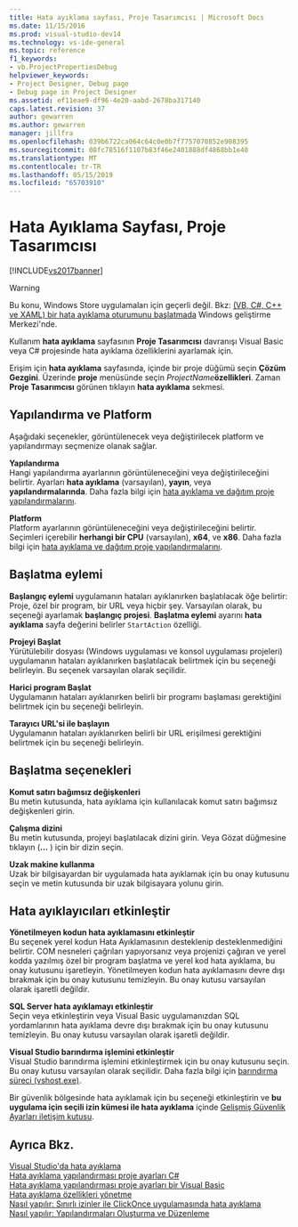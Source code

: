 ```yaml
---
title: Hata ayıklama sayfası, Proje Tasarımcısı | Microsoft Docs
ms.date: 11/15/2016
ms.prod: visual-studio-dev14
ms.technology: vs-ide-general
ms.topic: reference
f1_keywords:
- vb.ProjectPropertiesDebug
helpviewer_keywords:
- Project Designer, Debug page
- Debug page in Project Designer
ms.assetid: ef11eae9-df96-4e20-aabd-2678ba317140
caps.latest.revision: 37
author: gewarren
ms.author: gewarren
manager: jillfra
ms.openlocfilehash: 039b6722ca064c64c0e0b7f7757070852e908395
ms.sourcegitcommit: 08fc78516f1107b83f46e2401888df4868bb1e40
ms.translationtype: MT
ms.contentlocale: tr-TR
ms.lasthandoff: 05/15/2019
ms.locfileid: "65703910"
---
```

# <a name="debug-page-project-designer"></a>Hata Ayıklama Sayfası, Proje Tasarımcısı
[!INCLUDE[vs2017banner](../../includes/vs2017banner.md)]

> [!WARNING]
> Bu konu, Windows Store uygulamaları için geçerli değil. Bkz: [(VB, C#, C++ ve XAML) bir hata ayıklama oturumunu başlatmada](../../debugger/start-a-debugging-session-for-a-store-app-in-visual-studio-vb-csharp-cpp-and-xaml.md) Windows geliştirme Merkezi'nde.  
  
 Kullanım **hata ayıklama** sayfasının **Proje Tasarımcısı** davranışı Visual Basic veya C# projesinde hata ayıklama özelliklerini ayarlamak için.  
  
 Erişim için **hata ayıklama** sayfasında, içinde bir proje düğümü seçin **Çözüm Gezgini**. Üzerinde **proje** menüsünde seçin _ProjectName_**özellikleri**. Zaman **Proje Tasarımcısı** görünen tıklayın **hata ayıklama** sekmesi.  
  
## <a name="configuration-and-platform"></a>Yapılandırma ve Platform  
 Aşağıdaki seçenekler, görüntülenecek veya değiştirilecek platform ve yapılandırmayı seçmenize olanak sağlar.  
  
 **Yapılandırma**  
 Hangi yapılandırma ayarlarının görüntüleneceğini veya değiştirileceğini belirtir. Ayarları **hata ayıklama** (varsayılan), **yayın**, veya **yapılandırmalarında**. Daha fazla bilgi için [hata ayıklama ve dağıtım proje yapılandırmalarını](https://msdn.microsoft.com/0440b300-0614-4511-901a-105b771b236e).  
  
 **Platform**  
 Platform ayarlarının görüntüleneceğini veya değiştirileceğini belirtir. Seçimleri içerebilir **herhangi bir CPU** (varsayılan), **x64**, ve **x86**. Daha fazla bilgi için [hata ayıklama ve dağıtım proje yapılandırmalarını](https://msdn.microsoft.com/0440b300-0614-4511-901a-105b771b236e).  
  
## <a name="start-action"></a>Başlatma eylemi  
 **Başlangıç eylemi** uygulamanın hataları ayıklanırken başlatılacak öğe belirtir: Proje, özel bir program, bir URL veya hiçbir şey. Varsayılan olarak, bu seçeneği ayarlamak **başlangıç projesi**. **Başlatma eylemi** ayarını **hata ayıklama** sayfa değerini belirler `StartAction` özelliği.  
  
 **Projeyi Başlat**  
 Yürütülebilir dosyası (Windows uygulaması ve konsol uygulaması projeleri) uygulamanın hataları ayıklanırken başlatılacak belirtmek için bu seçeneği belirleyin. Bu seçenek varsayılan olarak seçilidir.  
  
 **Harici program Başlat**  
 Uygulamanın hataları ayıklanırken belirli bir programı başlaması gerektiğini belirtmek için bu seçeneği belirleyin.  
  
 **Tarayıcı URL'si ile başlayın**  
 Uygulamanın hataları ayıklanırken belirli bir URL erişilmesi gerektiğini belirtmek için bu seçeneği belirleyin.  
  
## <a name="start-options"></a>Başlatma seçenekleri  
 **Komut satırı bağımsız değişkenleri**  
 Bu metin kutusunda, hata ayıklama için kullanılacak komut satırı bağımsız değişkenleri girin.  
  
 **Çalışma dizini**  
 Bu metin kutusunda, projeyi başlatılacak dizini girin. Veya Gözat düğmesine tıklayın (**...** ) için bir dizin seçin.  
  
 **Uzak makine kullanma**  
 Uzak bir bilgisayardan bir uygulamada hata ayıklamak için bu onay kutusunu seçin ve metin kutusunda bir uzak bilgisayara yolunu girin.  
  
## <a name="enable-debuggers"></a>Hata ayıklayıcıları etkinleştir  
 **Yönetilmeyen kodun hata ayıklamasını etkinleştir**  
 Bu seçenek yerel kodun Hata Ayıklamasının desteklenip desteklenmediğini belirtir. COM nesneleri çağrıları yapıyorsanız veya projenizi çağıran ve yerel kodda yazılmış özel bir program başlatma ve yerel kod hata ayıklama, bu onay kutusunu işaretleyin. Yönetilmeyen kodun hata ayıklamasını devre dışı bırakmak için bu onay kutusunu temizleyin. Bu onay kutusu varsayılan olarak işaretli değildir.  
  
 **SQL Server hata ayıklamayı etkinleştir**  
 Seçin veya etkinleştirin veya Visual Basic uygulamanızdan SQL yordamlarının hata ayıklama devre dışı bırakmak için bu onay kutusunu temizleyin. Bu onay kutusu varsayılan olarak işaretli değildir.  
  
 **Visual Studio barındırma işlemini etkinleştir**  
 Visual Studio barındırma işlemini etkinleştirmek için bu onay kutusunu seçin. Bu onay kutusu varsayılan olarak seçilidir. Daha fazla bilgi için [barındırma süreci (vshost.exe)](../../ide/hosting-process-vshost-exe.md).  
  
 Bir güvenlik bölgesinde hata ayıklamak için bu seçeneği etkinleştirin ve **bu uygulama için seçili izin kümesi ile hata ayıklama** içinde [Gelişmiş Güvenlik Ayarları iletişim kutusu](../../ide/reference/advanced-security-settings-dialog-box.md).  
  
## <a name="see-also"></a>Ayrıca Bkz.  
 [Visual Studio'da hata ayıklama](../../debugger/debugging-in-visual-studio.md)   
 [Hata ayıklama yapılandırması proje ayarları C#](../../debugger/project-settings-for-csharp-debug-configurations.md)   
 [Hata ayıklama yapılandırması proje ayarları bir Visual Basic](../../debugger/project-settings-for-a-visual-basic-debug-configuration.md)   
 [Hata ayıklama özellikleri yönetme](https://msdn.microsoft.com/92474d16-e7fe-4fac-9287-6bd6b3a7eb68)   
 [Nasıl yapılır: Sınırlı izinler ile ClickOnce uygulamasında hata ayıklama](../../deployment/how-to-debug-a-clickonce-application-with-restricted-permissions.md)   
 [Nasıl yapılır: Yapılandırmaları Oluşturma ve Düzenleme](../../ide/how-to-create-and-edit-configurations.md)
